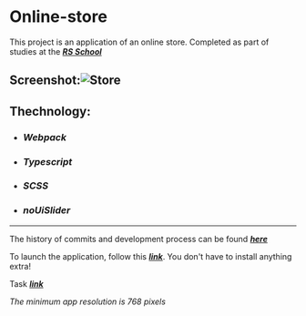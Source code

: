 
# Online-store


This project is an application of an online store. Completed as part of studies at the ***[RS School](https://rs.school)***

## Screenshot:![Store](https://user-images.githubusercontent.com/96052707/200632672-85d73128-f1de-4216-9591-688e16695872.png)


## Thechnology:
* ### *Webpack*
* ### *Typescript*
* ### *SCSS*
* ### *noUiSlider*

---
The history of commits and development process can be found ***[here](https://github.com/Kornull/RS-School-tasks/tree/online-store)***

To launch the application, follow this ***[link](https://kornull.github.io/Online-store/store/)***. You don't have to install anything extra!

Task ***[link](https://github.com/rolling-scopes-school/tasks/blob/master/tasks/online-store/README.md)***

*The minimum app resolution is 768 pixels*
